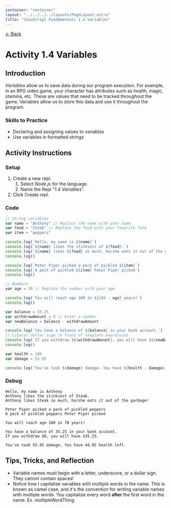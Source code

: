 ```yaml
---
container: "container"
layout: "../../../../layouts/PageLayout.astro"
title: "JavaScript Fundamentals 1.4 Variables"
---
```


[← Back](/courses/javascript-fundamentals/)

# Activity 1.4 Variables

## Introduction

_Variables_ allow us to save data during our program execution. For example, in an RPG video game, your character has attributes such as health, magic, stamina, etc. These are values that need to be tracked throughout the game. Variables allow us to store this data and use it throughout the program.

### Skills to Practice

- Declaring and assigning values to variables
- Use variables in formatted strings

## Activity Instructions

### Setup

1. Create a new repl.
   1. Select _Node.js_ for the language.
   2. Name the Repl "_1.4 Variables_".
2. Click Create repl.

### Code

```javascript
// String variables
var name = "Anthony" // Replace the name with your name
var food = "Steak" // Replace the food with your favorite food
var item = "peppers"

console.log(`Hello, my name is ${name}`)
console.log(`${name} likes the stinkiest of ${food}.`)
console.log(`${name} likes ${food} so much, he/she eats it out of the garbage!`)
console.log()

console.log(`Peter Piper picked a peck of pickled ${item}`)
console.log(`A peck of pickled ${item} Peter Piper picked`)
console.log()

// Numbers
var age = 30 // Replace the number with your age

console.log(`You will reach age 100 in ${100 - age} years!`)
console.log()

var balance = 35.25
var withdrawAmount = 0 // Enter a number
var newBalance = balance - withdrawAmount

console.log(`You have a balance of ${balance} in your bank account.`)
// Literal dollar sign in front of template expression
console.log(`If you withdraw $${withdrawAmount}, you will have $${newBalance}.`)
console.log()

var health = 100
var damage = 55.95

console.log(`You've took ${damage} damage. You have ${health - damage} health left.`)
```

### Debug

```
Hello, my name is Anthony
Anthony likes the stinkiest of Steak.
Anthony likes Steak so much, he/she eats it out of the garbage!

Peter Piper picked a peck of pickled peppers
A peck of pickled peppers Peter Piper picked

You will reach age 100 in 70 years!

You have a balance of 35.25 in your bank account.
If you withdraw $0, you will have $35.25.

You've took 55.95 damage. You have 44.05 health left.
```

## Tips, Tricks, and Reflection

- Variable names must begin with a letter, underscore, or a dollar sign. They cannot contain spaces!
- Notice how I capitalize variables with multiple words in the name. This is known as camel case, and it's the convention for writing variable names with multiple words. You capitalize every word **after** the first word in the name. Ex. multipleWordThing
